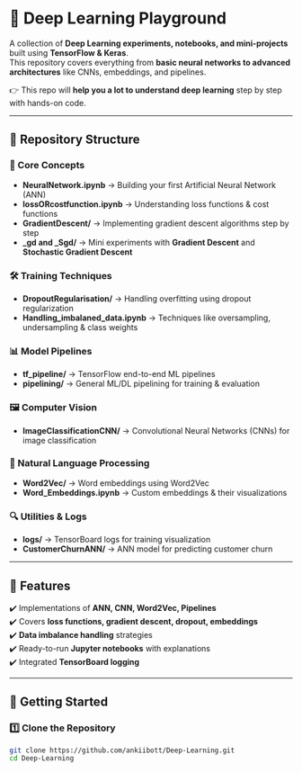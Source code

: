 # 🧠 Deep Learning Playground

A collection of **Deep Learning experiments, notebooks, and mini-projects** built using **TensorFlow & Keras**.  
This repository covers everything from **basic neural networks to advanced architectures** like CNNs, embeddings, and pipelines.  

👉 This repo will **help you a lot to understand deep learning** step by step with hands-on code.

---

## 📂 Repository Structure

### 🔑 Core Concepts
- **NeuralNetwork.ipynb** → Building your first Artificial Neural Network (ANN)  
- **lossORcostfunction.ipynb** → Understanding loss functions & cost functions  
- **GradientDescent/** → Implementing gradient descent algorithms step by step  
- **_gd and _Sgd/** → Mini experiments with **Gradient Descent** and **Stochastic Gradient Descent**  

### 🛠️ Training Techniques
- **DropoutRegularisation/** → Handling overfitting using dropout regularization  
- **Handling_imbalaned_data.ipynb** → Techniques like oversampling, undersampling & class weights  

### 📊 Model Pipelines
- **tf_pipeline/** → TensorFlow end-to-end ML pipelines  
- **pipelining/** → General ML/DL pipelining for training & evaluation  

### 🖼️ Computer Vision
- **ImageClassificationCNN/** → Convolutional Neural Networks (CNNs) for image classification  

### 📝 Natural Language Processing
- **Word2Vec/** → Word embeddings using Word2Vec  
- **Word_Embeddings.ipynb** → Custom embeddings & their visualizations  

### 🔍 Utilities & Logs
- **logs/** → TensorBoard logs for training visualization  
- **CustomerChurnANN/** → ANN model for predicting customer churn  

---

## 🚀 Features

✔️ Implementations of **ANN, CNN, Word2Vec, Pipelines**  
✔️ Covers **loss functions, gradient descent, dropout, embeddings**  
✔️ **Data imbalance handling** strategies  
✔️ Ready-to-run **Jupyter notebooks** with explanations  
✔️ Integrated **TensorBoard logging**  

---

## 📖 Getting Started

### 1️⃣ Clone the Repository
```bash
git clone https://github.com/ankiibott/Deep-Learning.git
cd Deep-Learning
